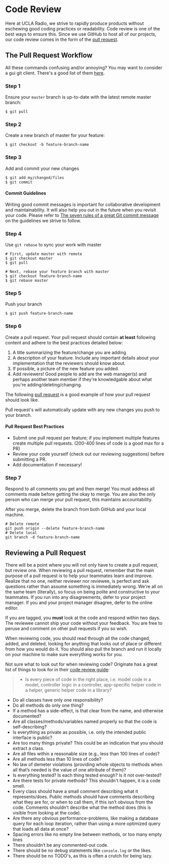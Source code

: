 # Code Review

Here at UCLA Radio, we strive to rapidly produce products without eschewing good coding practices or readability. Code review is one of the best ways to ensure this. Since we use GitHub to host all of our projects, our code review comes in the form of the [pull request](https://help.github.com/articles/about-pull-requests/).

## The Pull Request Workflow

All these commands confusing and/or annoying? You may want to consider a gui git client. There's a good list of them [here](https://git-scm.com/downloads/guis).

### Step 1

Ensure your `master` branch is up-to-date with the latest remote master branch:

```
$ git pull
```

### Step 2

Create a new branch of master for your feature:

```
$ git checkout -b feature-branch-name
```

### Step 3

Add and commit your new changes

```
$ git add my/changed/files
$ git commit
```

#### Commit Guidelines

Writing good commit messages is important for collaborative development and maintainability. It will also help you out in the future when you revisit your code. Please refer to [The seven rules of a great Git commit message](https://chris.beams.io/posts/git-commit/#seven-rules) on the guidelines we strive to follow.

### Step 4

Use `git rebase` to sync your work with master

```
# First, update master with remote
$ git checkout master
$ git pull

# Next, rebase your feature branch with master
$ git checkout feature-branch-name
$ git rebase master
```

### Step 5

Push your branch

```
$ git push feature-branch-name
```

### Step 6

Create a pull request. Your pull request should contain **at least** following content and adhere to the best practices detailed below:

1. A title summarizing the feature/change you are adding
2. A description of your feature. Include any important details about your implementation that the reviewers should know about.
3. If possible, a picture of the new feature you added.
4. Add reviewers! Good people to add are the web manager(s) and perhaps another team member if they're knowledgable about what you're adding/deleting/changing.

The following [pull request](https://github.com/uclaradio/uclaradio/pull/69) is a good example of how your pull request should look like.

Pull request's will automatically update with any new changes you push to your branch.

#### Pull Request Best Practices

- Submit one pull request per feature; if you implement multiple features create multiple pull requests. (200-400 lines of code is a good max for a PR)
- Review your code yourself (check out our reviewing suggestions) before submitting a PR.
- Add documentation if necessary!

### Step 7

Respond to all comments you get and then merge! You must address all comments made before getting the okay to merge. You are also the only person who can merge your pull request, this maintains accountability.

After you merge, delete the branch from both GitHub and your local machine.

```
# Delete remote
git push origin --delete feature-branch-name
# Delete local
git branch -d feature-branch-name
```

## Reviewing a Pull Request

There will be a point where you will not only have to create a pull request, but review one. When reviewing a pull request, remember that the main purpose of a pull request is to help your teammates learn and improve. Realize that no one, neither reviewer nor reviewee, is perfect and ask questions rather than assume something is immediately wrong. We're all on the same team (literally), so focus on being polite and constructive to your teammates. If you run into any disagreements, defer to your project manager. If you and your project manager disagree, defer to the online editor.

If you are tagged, you **must** look at the code and respond within two days. The reviewee cannot ship your code without your feedback. You are free to peruse and comment on other pull requests if you so wish.

When reviewing code, you should read through all the code changed, added, and deleted, looking for anything that looks out of place or different from how you would do it. You should also pull the branch and run it locally on your machine to make sure everything works for you.

Not sure what to look out for when reviewing code? Originate has a great list of things to look for in their [code review guide](https://www.originate.com/library/code-review-guide):
> * Is every piece of code in the right place, i.e. model code in a model, controller logic in a controller, app-specific helper code in a helper, generic helper code in a library?
* Do all classes have only one responsibility?
* Do all methods do only one thing?
* If a method has a side-effect, is that clear from the name, and otherwise documented?
* Are all classes/methods/variables named properly so that the code is self-describing?
* Is everything as private as possible, i.e. only the intended public interface is public?
* Are too many things private? This could be an indication that you should extract a class.
* Are all files within a reasonable size (e.g., less than 100 lines of code)?
* Are all methods less than 10 lines of code?
* No law of demeter violations (providing whole objects to methods when all that’s needed is the value of one attribute of them)?
* Is everything tested? Is each thing tested enough? Is it not over-tested?
* Are there tests for private methods? This shouldn't happen, it is a code smell.
* Every class should have a small comment describing what it represents/does. Public methods should have comments describing what they are for, or when to call them, if this isn’t obvious from the code. Comments shouldn’t describe what the method does (this is visible from looking at the code).
* Are there any obvious performance-problems, like making a database query for each loop iteration, rather than using a more optimized query that loads all data at once?
* Spacing errors like no empty line between methods, or too many empty lines
* There shouldn’t be any commented-out code.
* There should be no debug statements like `console.log` or the likes.
* There should be no TODO's, as this is often a crutch for being lazy.
